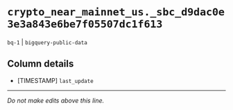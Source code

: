 # `crypto_near_mainnet_us._sbc_d9dac0e3e3a843e6be7f05507dc1f613`
`bq-1` | `bigquery-public-data`

## Column details
* [TIMESTAMP] `last_update`

-------------------------------------------------------------------------------
*Do not make edits above this line.*
